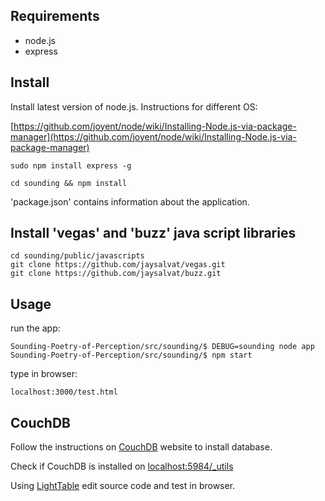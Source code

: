## Requirements

 * node.js
 * express

## Install

Install latest version of node.js. Instructions for different OS:

[https://github.com/joyent/node/wiki/Installing-Node.js-via-package-manager](https://github.com/joyent/node/wiki/Installing-Node.js-via-package-manager)

```
sudo npm install express -g
```

```
cd sounding && npm install
```

'package.json' contains information about the application.

## Install 'vegas' and 'buzz' java script libraries

```
cd sounding/public/javascripts
git clone https://github.com/jaysalvat/vegas.git
git clone https://github.com/jaysalvat/buzz.git
```

## Usage

run the app:

```
Sounding-Poetry-of-Perception/src/sounding/$ DEBUG=sounding node app
Sounding-Poetry-of-Perception/src/sounding/$ npm start
```

type in browser:

```
localhost:3000/test.html
```

## CouchDB

Follow the instructions on
[CouchDB](http://docs.couchdb.org/en/latest/install/index.html) website to
install database.

Check if CouchDB is installed on [localhost:5984/_utils](localhost:5984/_utils)

Using [LightTable](http://www.lighttable.com) edit source code and test in browser.
